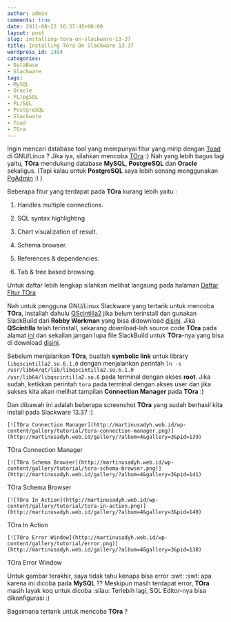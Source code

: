 ```yaml
---
author: admin
comments: true
date: 2011-08-22 16:37:45+00:00
layout: post
slug: installing-tora-on-slackware-13-37
title: Installing Tora On Slackware 13.37
wordpress_id: 1494
categories:
- DataBase
- Slackware
tags:
- MySQL
- Oracle
- PL/pgSQL
- PL/SQL
- PostgreSQL
- Slackware
- Toad
- TOra
---
```


Ingin mencari database tool yang mempunyai fitur yang mirip dengan [Toad](http://www.questsoftware.com.sg/toad/) di GNU/Linux ? Jika iya, silahkan mencoba [TOra](http://torasql.com/about) :) Nah yang lebih bagus lagi yaitu, **TOra** mendukung database **MySQL**, **PostgreSQL** dan **Oracle** sekaligus. (Tapi kalau untuk **PostgreSQL** saya lebih senang menggunakan [PgAdmin](http://martinusadyh.web.id/2010/03/04/installing-pgadmin3-1-10-1-on-slackware-13-0/) :) )

Beberapa fitur yang terdapat pada **TOra** kurang lebih yaitu :




  1. Handles multiple connections.


  2. SQL syntax highlighting


  3. Chart visualization of result.


  4. Schema browser.


  5. References & dependencies.


  6. Tab & tree based browsing.


Untuk daftar lebih lengkap silahkan melihat langsung pada halaman [Daftar Fitur TOra](http://torasql.com/about)
<!-- more -->
Nah untuk pengguna GNU/Linux Slackware yang tertarik untuk mencoba **TOra**, installah dahulu [QScintilla2](http://www.riverbankcomputing.co.uk/software/qscintilla/download) jika belum terinstall dan gunakan SlackBuild dari **Robby Workman** yang bisa didownload [disini](http://repo.ukdw.ac.id/alien-kde/4.6.5/source/deps/QScintilla/). Jika **QScintilla** telah terinstall, sekarang download-lah source code **TOra** pada alamat [ini](http://sourceforge.net/projects/tora/files/tora/2.1.3/tora-2.1.3.tar.bz2/download) dan sekalian jangan lupa file SlackBuild untuk **TOra**-nya yang bisa di download [disini](https://github.com/aclemons/slackbuilds/tree/master/tora).

Sebelum menjalankan **TOra**, buatlah **symbolic link** untuk library `libqscintilla2.so.6.1.0` dengan menjalankan perintah `ln -s /usr/lib64/qt/lib/libqscintilla2.so.6.1.0 /usr/lib64/libqscintilla2.so.6` pada terminal dengan akses **root**. Jika sudah, ketikkan perintah `tora` pada terminal dengan akses user dan jika sukses kita akan melihat tampilan **Connection Manager** pada **TOra** :)

Dan dibawah ini adalah beberapa screenshot **TOra** yang sudah berhasil kita install pada Slackware 13.37 :)







    

    [![TOra Connection Manager](http://martinusadyh.web.id/wp-content/gallery/tutorial/tora-connection-manager.png)](http://martinusadyh.web.id/gallery/?album=4&gallery=3&pid=139)  
TOra Connection Manager
    

    

    [![TOra Schema Browser](http://martinusadyh.web.id/wp-content/gallery/tutorial/tora-schema-browser.png)](http://martinusadyh.web.id/gallery/?album=4&gallery=3&pid=141)  
TOra Schema Browser
    





    

    [![TOra In Action](http://martinusadyh.web.id/wp-content/gallery/tutorial/tora-in-action.png)](http://martinusadyh.web.id/gallery/?album=4&gallery=3&pid=140)  
TOra In Action
    

    

    [![TOra Error Window](http://martinusadyh.web.id/wp-content/gallery/tutorial/error.png)](http://martinusadyh.web.id/gallery/?album=4&gallery=3&pid=138)  
TOra Error Window
    




Untuk gambar terakhir, saya tidak tahu kenapa bisa error  :swt:  :swt:  apa karena ini dicoba pada **MySQL** ?? Meskipun masih terdapat error, **TOra** masih layak koq untuk dicoba  :silau: Terlebih lagi, SQL Editor-nya bisa dikonfigurasi :)

Bagaimana tertarik untuk mencoba **TOra** ?


